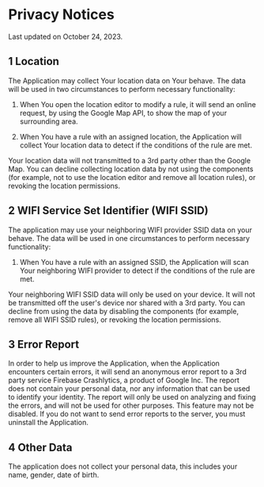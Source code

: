 [comment]: <> (Also need to update EULA.md when this is changed)

# Privacy Notices

Last updated on October 24, 2023.

## 1 Location

The Application may collect Your location data on Your behave. The data will be used in
two circumstances to perform necessary functionality:

1. When You open the location editor to modify a rule, it will send an online request,
   by using the Google Map API, to show the map of your surrounding area.

2. When You have a rule with an assigned location, the Application will collect Your location data
   to detect if the conditions of the rule are met.

Your location data will not transmitted to a 3rd party other than the Google Map. 
You can decline collecting location data by not using the components 
(for example, not to use the location editor and remove all location rules), 
or revoking the location permissions.

## 2 WIFI Service Set Identifier (WIFI SSID)

The application may use your neighboring WIFI provider SSID data on your behave.
The data will be used in one circumstances to perform necessary functionality:

1. When You have a rule with an assigned SSID, the Application will scan Your neighboring
   WIFI provider to detect if the conditions of the rule are met.

Your neighboring WIFI SSID data will only be used on your device.
It will not be transmitted off the user's device nor shared with a 3rd party. 
You can decline from using the data by disabling the components
(for example, remove all WIFI SSID rules), or revoking the location permissions.

## 3 Error Report

In order to help us improve the Application, when the Application encounters certain errors,
it will send an anonymous error report to a 3rd party service Firebase Crashlytics, 
a product of Google Inc. The report does not contain your personal data, 
nor any information that can be used to identify your identity.
The report will only be used on analyzing and fixing the errors, 
and will not be used for other purposes. This feature may not be disabled.
If you do not want to send error reports to the server, you must uninstall the Application.

## 4 Other Data

The application does not collect your personal data, this includes your name, gender, date of birth.